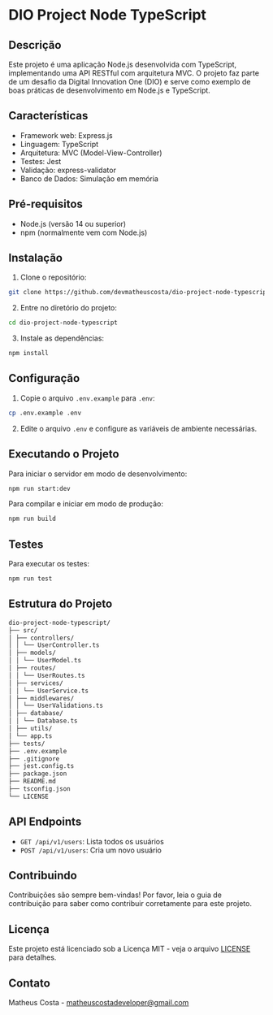 # DIO Project Node TypeScript

## Descrição

Este projeto é uma aplicação Node.js desenvolvida com TypeScript, implementando uma API RESTful com arquitetura MVC. O projeto faz parte de um desafio da Digital Innovation One (DIO) e serve como exemplo de boas práticas de desenvolvimento em Node.js e TypeScript.

## Características

- Framework web: Express.js
- Linguagem: TypeScript
- Arquitetura: MVC (Model-View-Controller)
- Testes: Jest
- Validação: express-validator
- Banco de Dados: Simulação em memória

## Pré-requisitos

- Node.js (versão 14 ou superior)
- npm (normalmente vem com Node.js)

## Instalação

1. Clone o repositório:

```bash
git clone https://github.com/devmatheuscosta/dio-project-node-typescript.git
```

2. Entre no diretório do projeto:

```bash
cd dio-project-node-typescript
```

3. Instale as dependências:

```bash
npm install
```

## Configuração

1. Copie o arquivo `.env.example` para `.env`:

```bash
cp .env.example .env
```

2. Edite o arquivo `.env` e configure as variáveis de ambiente necessárias.

## Executando o Projeto

Para iniciar o servidor em modo de desenvolvimento:

```bash
npm run start:dev
```

Para compilar e iniciar em modo de produção:

```bash
npm run build
```

## Testes

Para executar os testes:

```bash
npm run test
```

## Estrutura do Projeto

```bash
dio-project-node-typescript/
├── src/
│ ├── controllers/
│ │ └── UserController.ts
│ ├── models/
│ │ └── UserModel.ts
│ ├── routes/
│ │ └── UserRoutes.ts
│ ├── services/
│ │ └── UserService.ts
│ ├── middlewares/
│ │ └── UserValidations.ts
│ ├── database/
│ │ └── Database.ts
│ ├── utils/
│ └── app.ts
├── tests/
├── .env.example
├── .gitignore
├── jest.config.ts
├── package.json
├── README.md
├── tsconfig.json
└── LICENSE
```

## API Endpoints

- `GET /api/v1/users`: Lista todos os usuários
- `POST /api/v1/users`: Cria um novo usuário

## Contribuindo

Contribuições são sempre bem-vindas! Por favor, leia o guia de contribuição para saber como contribuir corretamente para este projeto.

## Licença

Este projeto está licenciado sob a Licença MIT - veja o arquivo [LICENSE](LICENSE) para detalhes.

## Contato

Matheus Costa - [matheuscostadeveloper@gmail.com
](mailto:matheuscostadeveloper@gmail.com)
